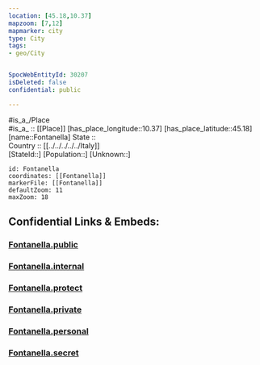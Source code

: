 ```yaml
---
location: [45.18,10.37] 
mapzoom: [7,12] 
mapmarker: city 
type: City
tags:
- geo/City


SpocWebEntityId: 30207
isDeleted: false
confidential: public

---
```

#is_a_/Place  
#is_a_ :: [[Place]] 
[has_place_longitude::10.37] 
[has_place_latitude::45.18] 
[name::Fontanella] 
State ::  
Country :: [[../../../../../Italy]]  
[StateId::] 
[Population::] 
[Unknown::] 


```leaflet
id: Fontanella
coordinates: [[Fontanella]] 
markerFile: [[Fontanella]] 
defaultZoom: 11 
maxZoom: 18
```


## Confidential Links & Embeds: 

### [Fontanella.public](/_public/\Earth\Continent\Europe\Europe~South\Italy\regions~Italy\Lombardy\Mantova.Province\CityFontanella.public.md) 

### [Fontanella.internal](/_internal/\Earth\Continent\Europe\Europe~South\Italy\regions~Italy\Lombardy\Mantova.Province\CityFontanella.internal.md) 

### [Fontanella.protect](/_protect/\Earth\Continent\Europe\Europe~South\Italy\regions~Italy\Lombardy\Mantova.Province\CityFontanella.protect.md) 

### [Fontanella.private](/_private/\Earth\Continent\Europe\Europe~South\Italy\regions~Italy\Lombardy\Mantova.Province\CityFontanella.private.md) 

### [Fontanella.personal](/_personal/\Earth\Continent\Europe\Europe~South\Italy\regions~Italy\Lombardy\Mantova.Province\CityFontanella.personal.md) 

### [Fontanella.secret](/_secret/\Earth\Continent\Europe\Europe~South\Italy\regions~Italy\Lombardy\Mantova.Province\CityFontanella.secret.md)

